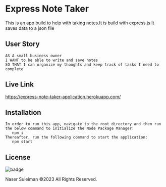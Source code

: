 # Express Note Taker

This is an app build to help with taking notes.It is build with express.js It saves data to a json file

## User Story
```
AS A small business owner
I WANT to be able to write and save notes
SO THAT I can organize my thoughts and keep track of tasks I need to complete
```
## Live Link
https://express-note-taker-application.herokuapp.com/

## Installation
 ```
 In order to run this app, navigate to the root directory and then run the below command to initialize the Node Package Manager:
	npm i
Thereafter, run the following command to start the application: 
	npm start
 ```

## License
![badge](https://img.shields.io/badge/license-MIT-orange)
   
Naser Suleiman ©2023 All Rights Reserved.  
